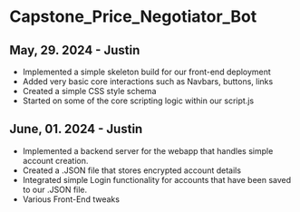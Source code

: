 # Capstone_Price_Negotiator_Bot

## May, 29. 2024 - Justin
+ Implemented a simple skeleton build for our front-end deployment
+ Added very basic core interactions such as Navbars, buttons, links
+ Created a simple CSS style schema
+ Started on some of the core scripting logic within our script.js

## June, 01. 2024 - Justin
+ Implemented a backend server for the webapp that handles simple account creation.
+ Created a .JSON file that stores encrypted account details
+ Integrated simple Login functionality for accounts that have been saved to our .JSON file.
+ Various Front-End tweaks
